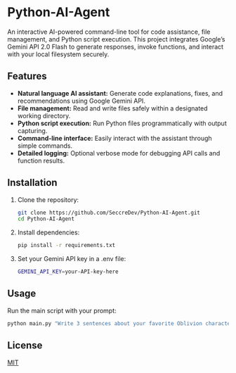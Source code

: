 # Python-AI-Agent

An interactive AI-powered command-line tool for code assistance, file management, and Python script execution. This project integrates Google’s Gemini API 2.0 Flash to generate responses, invoke functions, and interact with your local filesystem securely.

## Features

- **Natural language AI assistant:** Generate code explanations, fixes, and recommendations using Google Gemini API.
- **File management:** Read and write files safely within a designated working directory.
- **Python script execution:** Run Python files programmatically with output capturing.
- **Command-line interface:** Easily interact with the assistant through simple commands.
- **Detailed logging:** Optional verbose mode for debugging API calls and function results.

## Installation

1. Clone the repository:
    ```bash
    git clone https://github.com/SeccreDev/Python-AI-Agent.git
    cd Python-AI-Agent
    ```
2. Install dependencies:
    ```bash
    pip install -r requirements.txt
    ```
3. Set your Gemini API key in a .env file:
    ```bash
    GEMINI_API_KEY=your-API-key-here
    ```

## Usage
Run the main script with your prompt:

```bash
python main.py "Write 3 sentences about your favorite Oblivion character" --verbose
```

## License
[MIT](https://choosealicense.com/licenses/mit/)